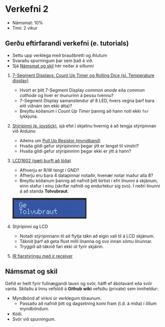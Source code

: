 # Verkefni 2
- Námsmat: 10%
- Tími: 2 vikur

## Gerðu eftirfarandi verkefni (e. tutorials)

- Settu upp verklega með brauðbretti og íhlutum
- Svaraðu spurningum þar sem það á við.
- Sjá [Námsmat og skil](#Námsmat-og-skil) hér neðar á síðunni

1. [7-Segment Displays: Count Up Timer og Rolling Dice (sl. Temperature display)](http://www.circuitbasics.com/arduino-7-segment-display-tutorial/)
   - Hvort er þitt 7-Segment Display *common anode* eða *common cathode* og hver er munurinn á þessu tvennu?
   - 7-Segment Display samanstendur af 8 LED, hvers vegna þarf bara eitt viðnám (en ekki átta)?
   - Breyttu kóðanum í *Count Up Timer* þannig að hann noti ekki ```for``` lykkjuna.

1. [Stýripinni (e. joystick)](../Kodi/styripinni.ino), sjá efst í skjalinu hvernig á að tengja stýripinnan við Arduino
   - Aðeins um [Pull Up Resistor (myndband)](https://www.youtube.com/watch?v=wxjerCHCEMg)
   - Hvaða gildi gefur stýripinninn þegar ýtt er lengst til vinstri?
   - Hvaða gildi gefur stýripinninn þegar ekki er ýtt á hann?

1. [LCD1602 (gæti þurft að lóða)](https://www.arduino.cc/en/Tutorial/HelloWorld)
   - Afhverju er R/W tengt í GND?
   - Afherju eru bara 4 datapinnar notaðir, hvenær notar maður alla 8?
   - Breyttu kóðanum þannig að nafnið þitt birtist í efri línunni á skjánum, einn stafur í einu (skrifar nafnið og endurtekur sig svo). Í neðri línunni á að standa **Tolvubraut**.
   
   ![LCD](../Myndir/lcd_verkefni2.gif)

1. Stýripinni og LCD
   - Notaði stýripinnann til að flytja tákn að eigin vali til á LCD skjánum.
   - Táknið þarf að geta flust milli línanna og svo innan sömu línunnar.
   - Tryggið að táknið fari ekki út fyrir skjáinn.
   
1. [IR fjarstýringu með ir receiver](https://www.circuitbasics.com/arduino-ir-remote-receiver-tutorial/)

## Námsmat og skil

Gefið er heilt fyrir fullnægjandi lausn og svör, hálft ef ábótavant eða svör vanta.
Skilaðu á Innu vefslóð á **Github wiki** vefsíðu (private) sem inniheldur:

- Myndbönd af virkni úr verklegum tilraunum.
  - Passaðu að nafnið þitt og dagsetning komi fram (t.d. á miða) í öllum myndböndum.
- Kóði.
- Svör við spurningum.

<!-- 1. [Lesson 13: Stopwatch (4 digit 7-segment display)](https://github.com/GunnarThorunnarson/VESM2VT05BU/tree/master/PowerSupplyLearningKitforUNO/Lesson%2013%20Stopwatch) 

1. [IR fjarstýringu með ir receiver](http://www.circuitbasics.com/arduino-ir-remote-receiver-tutorial/)

1. [Shift register](https://learn.adafruit.com/adafruit-arduino-lesson-4-eight-leds/parts)
   - [Integrated Circuits](https://www.instructables.com/lesson/Integrated-Circuits-1/)
   - Setja upp og sýna video fyrir [Shift register](https://learn.adafruit.com/adafruit-arduino-lesson-4-eight-leds/parts)

-->

<!-- 4. [Stýripinni og ljósadíóður (nota eigin kóða)](https://github.com/GunnarThorunnarson/VESM2VT05BU/blob/master/verkefni/ljosadiodur.md) sjá [kóðalausn](https://create.arduino.cc/editor/gestskoli/f9733890-89c5-4498-a981-88bbdec3165b/preview) -->

<!-- 5. [Lesson 10: Thermistor (Power Supply sett) (notar LCD skjá)](https://github.com/GunnarThorunnarson/VESM2VT05BU/tree/master/PowerSupplyLearningKitforUNO/Lesson%2010%20Thermistor) -->

<!--
1. Rökrásir
   - [Grunnhliðin (youtube, 3 mín, ísl)](https://youtu.be/Q_TSHgi_SgE)
   - [Fleiri hlið](https://en.wikipedia.org/wiki/Logic_gate)
   - [Integrated Circuits](https://www.instructables.com/lesson/Integrated-Circuits-1/)
   - [Half Adder](https://www.circuitstoday.com/half-adder)
   - Settu upp *Half Adder* rás á breadboard ásamt tökkum og ljósum til að sýna virknina. Þú færð hliðin hjá kennaranum.
-->

<!--

- Settu upp í TinkerCad 
1. TinkerCad tengla á lausnir (muna að hafa public).
2. [Skjámyndbandsupptöku](https://screencast-o-matic.com) af virkni í TinkerCad.

-->
